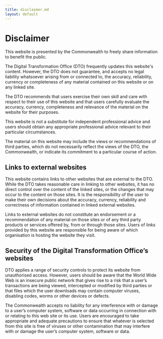```yaml
---
title: disclaimer.md
layout: default
---
```

Disclaimer
==========

This website is presented by the Commonwealth to freely share information to benefit the public.

The Digital Transformation Office (DTO) frequently updates this website's content. However, the DTO does not guarantee, and accepts no legal liability whatsoever arising from or connected to, the accuracy, reliability, currency or completeness of any material contained on this website or on any linked site.

The DTO recommends that users exercise their own skill and care with respect to their use of this website and that users carefully evaluate the accuracy, currency, completeness and relevance of the material on the website for their purposes.

This website is not a substitute for independent professional advice and users should obtain any appropriate professional advice relevant to their particular circumstances.

The material on this website may include the views or recommendations of third parties, which do not necessarily reflect the views of the DTO, the Commonwealth, or indicate its commitment to a particular course of action.

Links to external websites
--------------------------

This website contains links to other websites that are external to the DTO. While the DTO takes reasonable care in linking to other websites, it has no direct control over the content of the linked sites, or the changes that may occur to the content on those sites. It is the responsibility of the user to make their own decisions about the accuracy, currency, reliability and correctness of information contained in linked external websites.

Links to external websites do not constitute an endorsement or a recommendation of any material on those sites or of any third party products or services offered by, from or through those sites. Users of links provided by this website are responsible for being aware of which organisation is hosting the website they visit.

Security of the Digital Transformation Office’s websites
--------------------------------------------------------

DTO applies a range of security controls to protect its website from unauthorised access. However, users should be aware that the World Wide Web is an insecure public network that gives rise to a risk that a user’s transactions are being viewed, intercepted or modified by third parties or that files which the user downloads may contain computer viruses, disabling codes, worms or other devices or defects.

The Commonwealth accepts no liability for any interference with or damage to a user’s computer system, software or data occurring in connection with or relating to this web site or its use. Users are encouraged to take appropriate and adequate precautions to ensure that whatever is selected from this site is free of viruses or other contamination that may interfere with or damage the user’s computer system, software or data.

